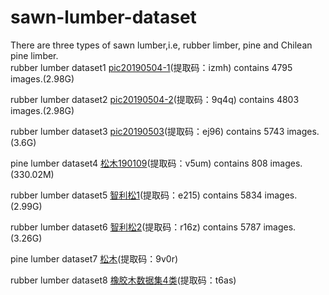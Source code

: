 # sawn-lumber-dataset
There are three types of sawn lumber,i.e, rubber limber, pine and Chilean pine limber.  
rubber lumber dataset1 [pic20190504-1](https://pan.baidu.com/s/1_diT4GIXl1taQkLhE8W1cQ 
)(提取码：izmh) contains 4795 images.(2.98G)

rubber lumber dataset2 [pic20190504-2](https://pan.baidu.com/s/1iZawsyqLk194gljwIC_-sQ 
)(提取码：9q4q) contains 4803 images.(2.98G)

rubber lumber dataset3 [pic20190503](https://pan.baidu.com/s/15B7U-LQ_9Xt9ukjhH1ehxg 
)(提取码：ej96) contains 5743 images.(3.6G)

pine lumber dataset4 [松木190109](https://pan.baidu.com/s/14l6qZQfgu_2fNEtDhiG2cg 
)(提取码：v5um) contains 808 images.(330.02M)

rubber lumber dataset5 [智利松1](https://pan.baidu.com/s/1Bpjpd2oRE5gd1u1yBpj2Nw 
)(提取码：e215) contains 5834 images.(2.99G)

rubber lumber dataset6 [智利松2](https://pan.baidu.com/s/1MPDEbfP-6gbm8exDS5XN8Q 
)(提取码：r16z) contains 5787 images.(3.26G) 

pine lumber dataset7 [松木](https://pan.baidu.com/s/1emnaDHZwjYtA8dDe_-ZiKg 
)(提取码：9v0r)

rubber lumber dataset8 [橡胶木数据集4类](https://pan.baidu.com/s/103MPc8-_7aULfMQEgksosQ
)(提取码：t6as)
